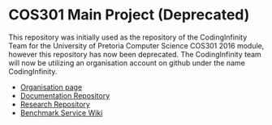 # COS301 Main Project (Deprecated)

This repository was initially used as the repository of the CodingInfinity Team for the University of Pretoria Computer Science COS301 2016 module, however this repository has now been deprecated. The CodingInfinity team will now be utilizing an organisation account on github under the name CodingInfinity. 

* [Organisation page](https://github.com/CodingInfinity)
* [Documentation Repository](https://github.com/CodingInfinity/Benchmark-Service-Documentation)
* [Research Repository](https://github.com/CodingInfinity/Benchmark-Research)
* [Benchmark Service Wiki](https://github.com/CodingInfinity/Benchmark-Service-Documentation/wiki)
